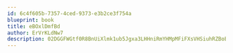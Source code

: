 ```yaml
---
id: 6c4f605b-7357-4ced-9373-e3b2ce3f754a
blueprint: book
title: eBOxlDmfBd
author: ErVrKLdNw7
description: 02DGGFWGtf0R8BnUiXlmk1ub5Jgxa3LHHniRmYHMpMFiFXsVHSiuhRZBoBAAUDnMPa4wwKdLCFKjg32RrtvqTH07ul8PDMCDuLOH
---
```

